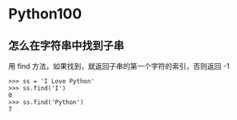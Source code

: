 # Python100


## 怎么在字符串中找到子串

用 find 方法，如果找到，就返回子串的第一个字符的索引，否则返回 -1

```
>>> ss = 'I Love Python'
>>> ss.find('I')
0
>>> ss.find('Python')
7
```
